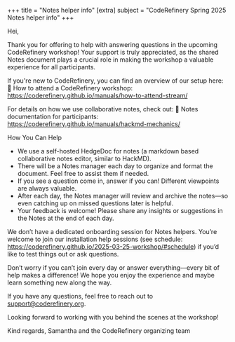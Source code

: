 +++
title = "Notes helper info"
[extra]
subject = "CodeRefinery Spring 2025 Notes helper info"
+++

Hei, 

Thank you for offering to help with answering questions in the upcoming CodeRefinery workshop! 
Your support is truly appreciated, as the shared Notes document plays a crucial role in making the workshop a valuable experience for all participants.

If you're new to CodeRefinery, you can find an overview of our setup here:
🔗 How to attend a CodeRefinery workshop: https://coderefinery.github.io/manuals/how-to-attend-stream/

For details on how we use collaborative notes, check out:
🔗 Notes documentation for participants: https://coderefinery.github.io/manuals/hackmd-mechanics/

How You Can Help

- We use a self-hosted HedgeDoc for notes (a markdown based collaborative notes editor, similar to HackMD).
- There will be a Notes manager each day to organize and format the document. Feel free to assist them if needed.
- If you see a question come in, answer if you can! Different viewpoints are always valuable.
- After each day, the Notes manager will review and archive the notes—so even catching up on missed questions later is helpful.
- Your feedback is welcome! Please share any insights or suggestions in the Notes at the end of each day.

We don’t have a dedicated onboarding session for Notes helpers. 
You’re welcome to join our installation help sessions (see schedule: https://coderefinery.github.io/2025-03-25-workshop/#schedule) if you’d like to test things out or ask questions.

Don’t worry if you can’t join every day or answer everything—every bit of help makes a difference! 
We hope you enjoy the experience and maybe learn something new along the way.

If you have any questions, feel free to reach out to support@coderefinery.org.

Looking forward to working with you behind the scenes at the workshop!

Kind regards, 
Samantha and the CodeRefinery organizing team
